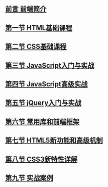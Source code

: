 ## [前言 前端简介](node0/README.md)

## [第一节 HTML基础课程](node1/README.md)

## [第二节 CSS基础课程](node2/README.md)

## [第三节 JavaScript入门与实战](node3/README.md)

## [第四节 JavaScript高级实战](node4/README.md)

## [第五节 jQuery入门与实战](node5/README.md)

## [第六节 常用库和前端框架](node6/README.md)

## [第七节 HTML5新功能和高级机制](node7/README.md)

## [第八节 CSS3新特性详解](node8/README.md)

## [第九节 实战案例](node9/README.md)